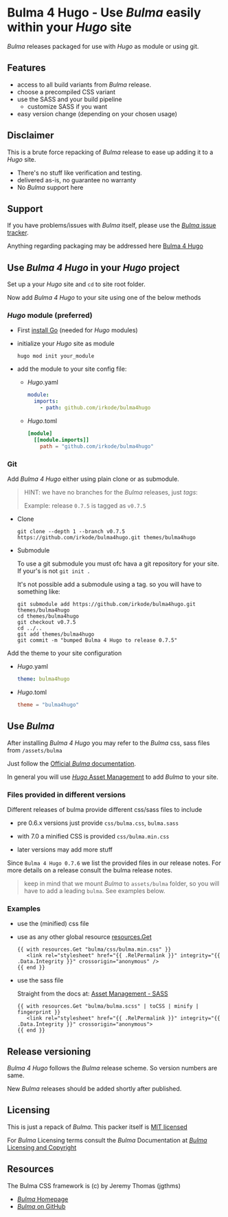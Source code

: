# **Bulma 4 Hugo** - Use _Bulma_ easily within your _Hugo_ site

_Bulma_ releases packaged for use with _Hugo_ as module or using git.

## Features

- access to all build variants from _Bulma_ release.
- choose a precompiled CSS variant
- use the SASS and your build pipeline
  - customize SASS if you want
- easy version change (depending on your chosen usage)

## Disclaimer

This is a brute force repacking of _Bulma_ release to ease up adding it to a _Hugo_ site.

- There's no stuff like verification and testing.
- delivered as-is, no guarantee no warranty
- No _Bulma_ support here

## Support

If you have problems/issues with _Bulma_ itself, please use the [_Bulma_ issue tracker](https://github.com/jgthms/bulma/issues).

Anything regarding packaging may be addressed here [Bulma 4 Hugo](https://github.com/irkode/bulma4hugo)

## Use _Bulma 4 Hugo_ in your _Hugo_ project

Set up a your _Hugo_ site and `cd` to site root folder.

Now add _Bulma 4 Hugo_ to your site using one of the below methods

### _Hugo_ module (preferred)

- First [install Go](https://go.dev/doc/install) (needed for _Hugo_ modules)

- initialize your _Hugo_ site as module

  `hugo mod init your_module`

- add the module to your site config file:

  - _Hugo_.yaml

    ```yaml
    module:
      imports:
        - path: github.com/irkode/bulma4hugo
    ```

  - _Hugo_.toml

    ```toml
    [module]
      [[module.imports]]
        path = "github.com/irkode/bulma4hugo"
    ```

### Git

Add _Bulma 4 Hugo_ either using plain clone or as submodule.

> HINT: we have no branches for the _Bulma_ releases, just _tags_:
>
> Example: release `0.7.5` is tagged as `v0.7.5`

- Clone

  ```
  git clone --depth 1 --branch v0.7.5 https://github.com/irkode/bulma4hugo.git themes/bulma4hugo
  ```

- Submodule

  To use a git submodule you must ofc hava a git repository for your site. If your's is not `git init .`

  It's not possible add a submodule using a tag. so you will have to something like:

  ```
  git submodule add https://github.com/irkode/bulma4hugo.git themes/bulma4hugo
  cd themes/bulma4hugo
  git checkout v0.7.5
  cd ../..
  git add themes/bulma4hugo
  git commit -m "bumped Bulma 4 Hugo to release 0.7.5"
  ```

Add the theme to your site configuration

- _Hugo_.yaml

  ```yaml
  theme: bulma4hugo
  ```

- _Hugo_.toml

  ```toml
  theme = "bulma4hugo"
  ```

## Use _Bulma_

After installing _Bulma 4 Hugo_ you may refer to the _Bulma_ css, sass files from `/assets/bulma`

Just follow the [Official _Bulma_ documentation](https://Bulma.io/).

In general you will use [_Hugo_ Asset Management](https://gohugo.io/categories/asset-management/) to add _Bulma_ to your site.

### Files provided in different versions

Different releases of bulma provide different css/sass files to include

- pre 0.6.x versions just provide `css/bulma.css`, `bulma.sass`

- with 7.0 a minified CSS is provided `css/bulma.min.css`

- later versions may add more stuff

Since `Bulma 4 Hugo 0.7.6` we list the provided files in our release notes. For more details on a release consult the bulma release notes.

> keep in mind that we mount _Bulma_ to `assets/bulma` folder, so you will have to add a leading `bulma`. See examples below.

### Examples

- use the (minified) css file

- use as any other global resource [resources.Get](https://gohugo.io/functions/resources/get/)

  ```shell
  {{ with resources.Get "bulma/css/bulma.min.css" }}
     <link rel="stylesheet" href="{{ .RelPermalink }}" integrity="{{ .Data.Integrity }}" crossorigin="anonymous" />
  {{ end }}
  ```

- use the sass file

  Straight from the docs at: [Asset Management - SASS](https://gohugo.io/hugo-pipes/transpile-sass-to-css/)

  ```
  {{ with resources.Get "bulma/bulma.scss" | toCSS | minify | fingerprint }}
     <link rel="stylesheet" href="{{ .RelPermalink }}" integrity="{{ .Data.Integrity }}" crossorigin="anonymous">
  {{ end }}
  ```

## Release versioning

_Bulma 4 Hugo_ follows the _Bulma_ release scheme. So version numbers are same.

New _Bulma_ releases should be added shortly after published.

## Licensing

This is just a repack of _Bulma_. This packer itself is [MIT licensed](./LICENSE)

For _Bulma_ Licensing terms consult the _Bulma_ Documentation at [_Bulma_ Licensing and Copyright](https://github.com/jgthms/bulma#copyright-and-license-)

## Resources

The Bulma CSS framework is (c) by Jeremy Thomas (jgthms)

- [_Bulma_ Homepage](https://bulma.io/)
- [_Bulma_ on GitHub](https://github.com/jgthms/bulma)

